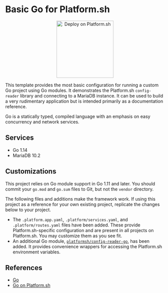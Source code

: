 # Basic Go for Platform.sh

<p align="center">
<a href="https://console.platform.sh/projects/create-project?template=https://raw.githubusercontent.com/platformsh/template-builder/master/templates/golang/.platform.template.yaml&utm_content=golang&utm_source=github&utm_medium=button&utm_campaign=deploy_on_platform">
    <img src="https://platform.sh/images/deploy/lg-blue.svg" alt="Deploy on Platform.sh" width="180px" />
</a>
</p>

This template provides the most basic configuration for running a custom Go project using Go modules.  It demonstrates the Platform.sh `config-reader` library and connecting to a MariaDB instance.  It can be used to build a very rudimentary application but is intended primarily as a documentation reference.

Go is a statically typed, compiled language with an emphasis on easy concurrency and network services.

## Services

* Go 1.14
* MariaDB 10.2

## Customizations

This project relies on Go module support in Go 1.11 and later.  You should commit your `go.mod` and `go.sum` files to Git, but not the `vendor` directory.

The following files and additions make the framework work.  If using this project as a reference for your own existing project, replicate the changes below to your project.

* The `.platform.app.yaml`, `.platform/services.yaml`, and `.platform/routes.yaml` files have been added.  These provide Platform.sh-specific configuration and are present in all projects on Platform.sh.  You may customize them as you see fit.
* An additional Go module, [`platformsh/config-reader-go`](https://github.com/platformsh/config-reader-go), has been added.  It provides convenience wrappers for accessing the Platform.sh environment variables.

## References

* [Go](https://golang.org/)
* [Go on Platform.sh](https://docs.platform.sh/languages/go.html)
